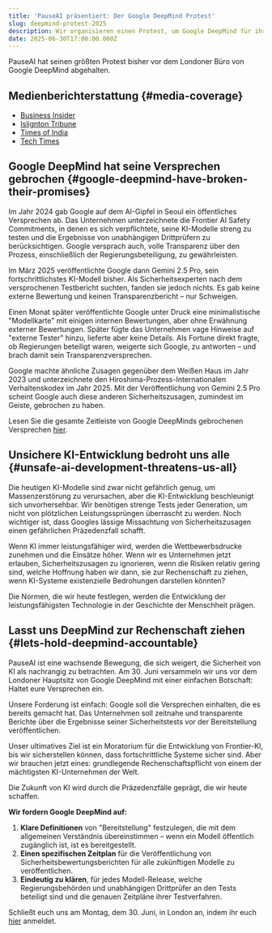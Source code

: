 ```yaml
---
title: 'PauseAI präsentiert: Der Google DeepMind Protest'
slug: deepmind-protest-2025
description: Wir organisieren einen Protest, um Google DeepMind für ihre gebrochenen Versprechen zur Rechenschaft zu ziehen.
date: 2025-06-30T17:00:00.000Z
---
```


PauseAI hat seinen größten Protest bisher vor dem Londoner Büro von Google DeepMind abgehalten.

## Medienberichterstattung {#media-coverage}

- [Business Insider](https://www.businessinsider.com/protesters-accuse-google-deepmind-breaking-promises-ai-safety-2025-6)
- [Islignton Tribune](https://www.islingtontribune.co.uk/article/stark-warning-from-protesters-calling-for-ai-pause-its-going-to-turn-out-bad)
- [Times of India](https://www.islingtontribune.co.uk/article/stark-warning-from-protesters-calling-for-ai-pause-its-going-to-turn-out-bad)
- [Tech Times](https://www.techtimes.com/articles/311120/20250701/google-deepmind-slammed-protesters-over-broken-ai-safety-promise.htm)

## Google DeepMind hat seine Versprechen gebrochen {#google-deepmind-have-broken-their-promises}

Im Jahr 2024 gab Google auf dem AI-Gipfel in Seoul ein öffentliches Versprechen ab. Das Unternehmen unterzeichnete die Frontier AI Safety Commitments, in denen es sich verpflichtete, seine KI-Modelle streng zu testen und die Ergebnisse von unabhängigen Drittprüfern zu berücksichtigen. Google versprach auch, volle Transparenz über den Prozess, einschließlich der Regierungsbeteiligung, zu gewährleisten.

Im März 2025 veröffentlichte Google dann Gemini 2.5 Pro, sein fortschrittlichstes KI-Modell bisher. Als Sicherheitsexperten nach dem versprochenen Testbericht suchten, fanden sie jedoch nichts. Es gab keine externe Bewertung und keinen Transparenzbericht – nur Schweigen.

Einen Monat später veröffentlichte Google unter Druck eine minimalistische "Modellkarte" mit einigen internen Bewertungen, aber ohne Erwähnung externer Bewertungen. Später fügte das Unternehmen vage Hinweise auf "externe Tester" hinzu, lieferte aber keine Details. Als Fortune direkt fragte, ob Regierungen beteiligt waren, weigerte sich Google, zu antworten – und brach damit sein Transparenzversprechen.

Google machte ähnliche Zusagen gegenüber dem Weißen Haus im Jahr 2023 und unterzeichnete den Hiroshima-Prozess-Internationalen Verhaltenskodex im Jahr 2025. Mit der Veröffentlichung von Gemini 2.5 Pro scheint Google auch diese anderen Sicherheitszusagen, zumindest im Geiste, gebrochen zu haben.

Lesen Sie die gesamte Zeitleiste von Google DeepMinds gebrochenen Versprechen [hier](https://pauseai.info/google-deepmind-broken-promises).

## Unsichere KI-Entwicklung bedroht uns alle {#unsafe-ai-development-threatens-us-all}

Die heutigen KI-Modelle sind zwar nicht gefährlich genug, um Massenzerstörung zu verursachen, aber die KI-Entwicklung beschleunigt sich unvorhersehbar. Wir benötigen strenge Tests jeder Generation, um nicht von plötzlichen Leistungssprüngen überrascht zu werden. Noch wichtiger ist, dass Googles lässige Missachtung von Sicherheitszusagen einen gefährlichen Präzedenzfall schafft.

Wenn KI immer leistungsfähiger wird, werden die Wettbewerbsdrucke zunehmen und die Einsätze höher. Wenn wir es Unternehmen jetzt erlauben, Sicherheitszusagen zu ignorieren, wenn die Risiken relativ gering sind, welche Hoffnung haben wir dann, sie zur Rechenschaft zu ziehen, wenn KI-Systeme existenzielle Bedrohungen darstellen könnten?

Die Normen, die wir heute festlegen, werden die Entwicklung der leistungsfähigsten Technologie in der Geschichte der Menschheit prägen.

## Lasst uns DeepMind zur Rechenschaft ziehen {#lets-hold-deepmind-accountable}

PauseAI ist eine wachsende Bewegung, die sich weigert, die Sicherheit von KI als nachrangig zu betrachten. Am 30. Juni versammeln wir uns vor dem Londoner Hauptsitz von Google DeepMind mit einer einfachen Botschaft: Haltet eure Versprechen ein.

Unsere Forderung ist einfach: Google soll die Versprechen einhalten, die es bereits gemacht hat. Das Unternehmen soll zeitnahe und transparente Berichte über die Ergebnisse seiner Sicherheitstests vor der Bereitstellung veröffentlichen.

Unser ultimatives Ziel ist ein Moratorium für die Entwicklung von Frontier-KI, bis wir sicherstellen können, dass fortschrittliche Systeme sicher sind. Aber wir brauchen jetzt eines: grundlegende Rechenschaftspflicht von einem der mächtigsten KI-Unternehmen der Welt.

Die Zukunft von KI wird durch die Präzedenzfälle geprägt, die wir heute schaffen.

**Wir fordern Google DeepMind auf:**

1. **Klare Definitionen** von "Bereitstellung" festzulegen, die mit dem allgemeinen Verständnis übereinstimmen – wenn ein Modell öffentlich zugänglich ist, ist es bereitgestellt.
2. **Einen spezifischen Zeitplan** für die Veröffentlichung von Sicherheitsbewertungsberichten für alle zukünftigen Modelle zu veröffentlichen.
3. **Eindeutig zu klären**, für jedes Modell-Release, welche Regierungsbehörden und unabhängigen Drittprüfer an den Tests beteiligt sind und die genauen Zeitpläne ihrer Testverfahren.

Schließt euch uns am Montag, dem 30. Juni, in London an, indem ihr euch [hier](https://lu.ma/bvffgzmb) anmeldet.
